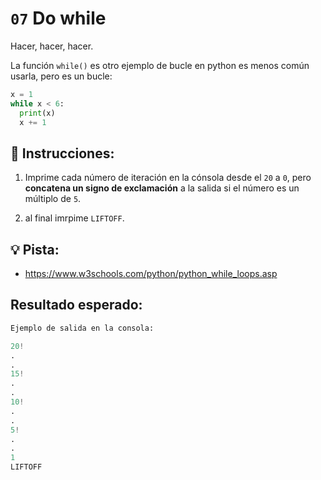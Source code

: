 # `07` Do while

Hacer, hacer, hacer.

La función `while()` es otro ejemplo de bucle en python es menos común usarla, pero es un bucle:

```py
x = 1
while x < 6:
  print(x)
  x += 1
```

## 📝 Instrucciones:

1. Imprime cada número de iteración en la cónsola desde el `20` a `0`, pero **concatena un signo de exclamación** a la salida si el número es un múltiplo  de `5`.

2. al final imrpime `LIFTOFF`.

## 💡 Pista:

+ https://www.w3schools.com/python/python_while_loops.asp

## Resultado esperado:

```py
Ejemplo de salida en la consola:

20!
.
.
15!
.
.
10!
.
.
5!
.
.
1
LIFTOFF
```


